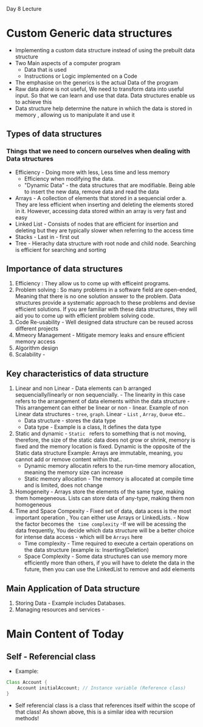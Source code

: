 Day 8 Lecture

# Custom Generic data structures

- Implementing a custom data structure instead of using the prebuilt data structure
- Two Main aspects of a computer program
    - Data that is used
    - Instructions or Logic implemented on a Code
- The emphasise on the generics is the actual Data of the program
- Raw data alone is not useful, We need to transform data into useful input. So that we can learn and use that data. Data structures enable us to achieve this
- Data structure help determine the nature in whiich the data is stored in memory , allowing us to manipulate it and use it
## Types of data structures
### Things that we need to concern ourselves when dealing with Data structures
- Efficiency - Doing more with less, Less time and less memory 
    - Efficiency when modifying the data.
    - "Dynamic Data" - the data structures that are modifiable. Being able to insert the new data, remove data and read the data
- Arrays - A collection of elements that stored in a sequencial order a. They are less efficient when inserting and deleting the elements stored in it. However, accessing data stored within an array is very fast and easy
- Linked List - Consists of nodes that are efficient for insertion and deleting  but they are typically slower when referring to the access time
- Stacks - Last in - first out
- Tree - Hierachy data structure with root node and child node. Searching is efficient for searching and sorting


## Importance of data structures
1. Efficiency : They allow us to come up with efficeint programs.
2. Problem solving : So many problems in a software field are open-ended, Meaning that there is no one solution answer to the problem. Data structures provide a systematic approach to these problems and devise efficient solutions. If you are familiar with these data structures, they will aid you to come up with efficient problem solving code.
3. Code Re-usability - Well designed data structure can be reused across different projects
4. Mmeory Management - Mitigate memory leaks and ensure efficient memory access
5. Algorithm design
6. Scalability - 

## Key characteristics of data structure
1. Linear and non Linear - Data elements can b arranged sequencially/linearly or non sequencially.  - The linearity in this case refers to the arrangement of data elements within the data structure - This arrangement can either be linear or non - linear. Example of non Linear data structures - ``` tree ```, ``` graph ```.
Linear -  ```List``` , ``` Array ```, ``` Queue ``` etc..
    - Data structure - stores the data type
    - Data type - Example is a class, It defines the data type
2. Static and dynamic - ```Static ``` refers to something that is not moving, therefore, the size of the static data does not grow or shrink, memory is fixed and the memory location is fixed. Dynamic is the opposite of the Static data structure
Example: Arrays are immutable, meaning, you cannot add or remove content within that.. 
    - Dynamic memory allocatin refers to the run-time memory allocation, meaning the memory size can increase 
    - Static memory allocation - The memory is allocated at compile time and is limited, does not change
3. Homogeneity - Arrays store the elements of the same type, making them homegeneous. Lists can store data of any-type, making them non homogeneous
4. Time and Space Compexity - Fixed set of data, data acess is the most important operation , You can either use Arrays or LinkedLists. - Now the factor becomes the ``` time complexity``` 
    -If we will be acessing the data frequently, You decide which data structure will be a better choice for intense data access - which will be ` Arrays ` here
    - Time complexity - Time required to execute a certain operations on the data structure (example is: Inserting/Deletion)
    - Space Complexity - Some data structures can use memory more efficiently more than others, if you will have to delete the data in the future, then you can use the LinkedList to remove and add elements
## Main Application of Data structure
1. Storing Data - Example includes Databases. 
2. Managing resources and services - 

# Main Content of Today

## Self - Referencial class 
- Example: 
```Java
Class Account {
    Account initialAccount; // Instance variable (Reference class)
}
```
- Self referencial class is a class that references itself within the scope of that class! As shown above, this is a similar idea with recursion methods!